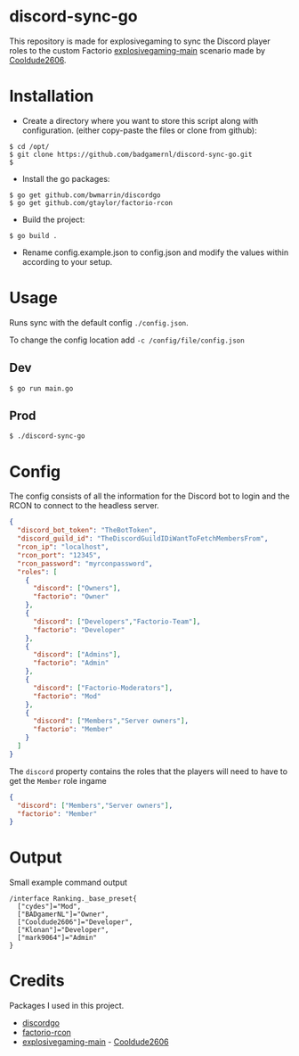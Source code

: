# discord-sync-go
This repository is made for explosivegaming to sync the Discord player roles to the custom Factorio [explosivegaming-main](https://github.com/badgamernl/explosivegaming-main) scenario made by [Cooldude2606](https://github.com/Cooldude2606).

# Installation
* Create a directory where you want to store this script along with configuration. (either copy-paste the files or clone from github):
```
$ cd /opt/
$ git clone https://github.com/badgamernl/discord-sync-go.git
$ 
```
* Install the go packages:
```
$ go get github.com/bwmarrin/discordgo
$ go get github.com/gtaylor/factorio-rcon
```
* Build the project:
```
$ go build .
```
* Rename config.example.json to config.json and modify the values within according to your setup.

# Usage
Runs sync with the default config `./config.json`.

To change the config location add `-c /config/file/config.json`

## Dev
```
$ go run main.go
```
## Prod
```
$ ./discord-sync-go
```

# Config
The config consists of all the information for the Discord bot to login and the RCON to connect to the headless server.
```json
{
  "discord_bot_token": "TheBotToken",
  "discord_guild_id": "TheDiscordGuildIDiWantToFetchMembersFrom",
  "rcon_ip": "localhost",
  "rcon_port": "12345",
  "rcon_password": "myrconpassword",
  "roles": [
    {
      "discord": ["Owners"],
      "factorio": "Owner"
    },
    {
      "discord": ["Developers","Factorio-Team"],
      "factorio": "Developer"
    },
    {
      "discord": ["Admins"],
      "factorio": "Admin"
    },
    {
      "discord": ["Factorio-Moderators"],
      "factorio": "Mod"
    },
    {
      "discord": ["Members","Server owners"],
      "factorio": "Member"
    }
  ]
}
```
The `discord` property contains the roles that the players will need to have to get the `Member` role ingame
```json
{
  "discord": ["Members","Server owners"],
  "factorio": "Member"
}
```

# Output
Small example command output
```
/interface Ranking._base_preset{
  ["cydes"]="Mod",
  ["BADgamerNL"]="Owner",
  ["Cooldude2606"]="Developer",
  ["Klonan"]="Developer",
  ["mark9064"]="Admin"
}
```

# Credits
Packages I used in this project.
* [discordgo](http://github.com/bwmarrin/discordgo)
* [factorio-rcon](http://github.com/gtaylor/factorio-rcon)
* [explosivegaming-main](https://github.com/badgamernl/explosivegaming-main) - [Cooldude2606](https://github.com/Cooldude2606)